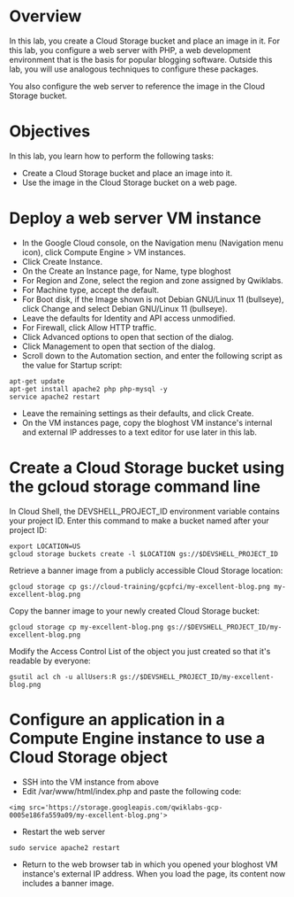 # Overview

In this lab, you create a Cloud Storage bucket and place an image in it. For this lab, you configure a web server with PHP, a web development environment that is the basis for popular blogging software. Outside this lab, you will use analogous techniques to configure these packages.

You also configure the web server to reference the image in the Cloud Storage bucket.

# Objectives

In this lab, you learn how to perform the following tasks:

- Create a Cloud Storage bucket and place an image into it.
- Use the image in the Cloud Storage bucket on a web page.

# Deploy a web server VM instance

- In the Google Cloud console, on the Navigation menu (Navigation menu icon), click Compute Engine > VM instances.
- Click Create Instance.
- On the Create an Instance page, for Name, type bloghost
- For Region and Zone, select the region and zone assigned by Qwiklabs.
- For Machine type, accept the default.
- For Boot disk, if the Image shown is not Debian GNU/Linux 11 (bullseye), click Change and select Debian GNU/Linux 11 (bullseye).
- Leave the defaults for Identity and API access unmodified.
- For Firewall, click Allow HTTP traffic.
- Click Advanced options to open that section of the dialog.
- Click Management to open that section of the dialog.
- Scroll down to the Automation section, and enter the following script as the value for Startup script:

```
apt-get update
apt-get install apache2 php php-mysql -y
service apache2 restart
```
- Leave the remaining settings as their defaults, and click Create.
- On the VM instances page, copy the bloghost VM instance's internal and external IP addresses to a text editor for use later in this lab.

# Create a Cloud Storage bucket using the gcloud storage command line

In Cloud Shell, the DEVSHELL_PROJECT_ID environment variable contains your project ID. Enter this command to make a bucket named after your project ID:

```
export LOCATION=US
gcloud storage buckets create -l $LOCATION gs://$DEVSHELL_PROJECT_ID

```

Retrieve a banner image from a publicly accessible Cloud Storage location:

```
gcloud storage cp gs://cloud-training/gcpfci/my-excellent-blog.png my-excellent-blog.png
```

Copy the banner image to your newly created Cloud Storage bucket:

```
gcloud storage cp my-excellent-blog.png gs://$DEVSHELL_PROJECT_ID/my-excellent-blog.png
```

Modify the Access Control List of the object you just created so that it's readable by everyone:

```
gsutil acl ch -u allUsers:R gs://$DEVSHELL_PROJECT_ID/my-excellent-blog.png
```

# Configure an application in a Compute Engine instance to use a Cloud Storage object

- SSH into the VM instance from above
- Edit /var/www/html/index.php and paste the following code:

```
<img src='https://storage.googleapis.com/qwiklabs-gcp-0005e186fa559a09/my-excellent-blog.png'>
```

- Restart the web server

```
sudo service apache2 restart
```

- Return to the web browser tab in which you opened your bloghost VM instance's external IP address. When you load the page, its content now includes a banner image.

